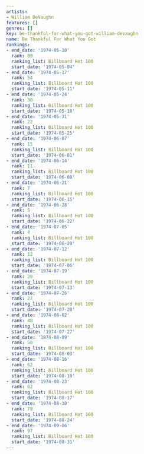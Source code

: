 ```yaml
---
artists:
- William DeVaughn
features: []
genres: []
key: be-thankful-for-what-you-got-william-devaughn
name: Be Thankful For What You Got
rankings:
- end_date: '1974-05-10'
  rank: 89
  ranking_list: Billboard Hot 100
  start_date: '1974-05-04'
- end_date: '1974-05-17'
  rank: 54
  ranking_list: Billboard Hot 100
  start_date: '1974-05-11'
- end_date: '1974-05-24'
  rank: 30
  ranking_list: Billboard Hot 100
  start_date: '1974-05-18'
- end_date: '1974-05-31'
  rank: 22
  ranking_list: Billboard Hot 100
  start_date: '1974-05-25'
- end_date: '1974-06-07'
  rank: 15
  ranking_list: Billboard Hot 100
  start_date: '1974-06-01'
- end_date: '1974-06-14'
  rank: 11
  ranking_list: Billboard Hot 100
  start_date: '1974-06-08'
- end_date: '1974-06-21'
  rank: 7
  ranking_list: Billboard Hot 100
  start_date: '1974-06-15'
- end_date: '1974-06-28'
  rank: 5
  ranking_list: Billboard Hot 100
  start_date: '1974-06-22'
- end_date: '1974-07-05'
  rank: 4
  ranking_list: Billboard Hot 100
  start_date: '1974-06-29'
- end_date: '1974-07-12'
  rank: 12
  ranking_list: Billboard Hot 100
  start_date: '1974-07-06'
- end_date: '1974-07-19'
  rank: 20
  ranking_list: Billboard Hot 100
  start_date: '1974-07-13'
- end_date: '1974-07-26'
  rank: 27
  ranking_list: Billboard Hot 100
  start_date: '1974-07-20'
- end_date: '1974-08-02'
  rank: 48
  ranking_list: Billboard Hot 100
  start_date: '1974-07-27'
- end_date: '1974-08-09'
  rank: 50
  ranking_list: Billboard Hot 100
  start_date: '1974-08-03'
- end_date: '1974-08-16'
  rank: 62
  ranking_list: Billboard Hot 100
  start_date: '1974-08-10'
- end_date: '1974-08-23'
  rank: 62
  ranking_list: Billboard Hot 100
  start_date: '1974-08-17'
- end_date: '1974-08-30'
  rank: 79
  ranking_list: Billboard Hot 100
  start_date: '1974-08-24'
- end_date: '1974-09-06'
  rank: 97
  ranking_list: Billboard Hot 100
  start_date: '1974-08-31'
---
```


